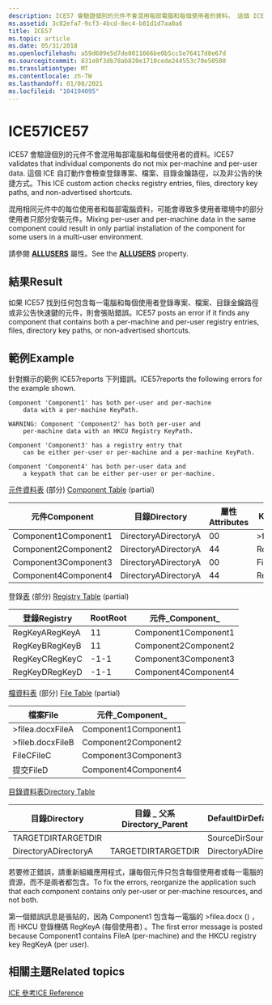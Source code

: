 ```yaml
---
description: ICE57 會驗證個別的元件不會混用每部電腦和每個使用者的資料。 這個 ICE 自訂動作會檢查登錄專案、檔案、目錄金鑰路徑，以及非公告的快捷方式。
ms.assetid: 3c82efa7-9cf3-4bcd-8ec4-b81d1d7aa0a6
title: ICE57
ms.topic: article
ms.date: 05/31/2018
ms.openlocfilehash: a59d609e5d7de0011666be0b5cc5e76417d8e67d
ms.sourcegitcommit: 831e8f3db78ab820e1710cede244553c70e50500
ms.translationtype: MT
ms.contentlocale: zh-TW
ms.lasthandoff: 01/08/2021
ms.locfileid: "104194095"
---
```

# <a name="ice57"></a><span data-ttu-id="3bd85-104">ICE57</span><span class="sxs-lookup"><span data-stu-id="3bd85-104">ICE57</span></span>

<span data-ttu-id="3bd85-105">ICE57 會驗證個別的元件不會混用每部電腦和每個使用者的資料。</span><span class="sxs-lookup"><span data-stu-id="3bd85-105">ICE57 validates that individual components do not mix per-machine and per-user data.</span></span> <span data-ttu-id="3bd85-106">這個 ICE 自訂動作會檢查登錄專案、檔案、目錄金鑰路徑，以及非公告的快捷方式。</span><span class="sxs-lookup"><span data-stu-id="3bd85-106">This ICE custom action checks registry entries, files, directory key paths, and non-advertised shortcuts.</span></span>

<span data-ttu-id="3bd85-107">混用相同元件中的每位使用者和每部電腦資料，可能會導致多使用者環境中的部分使用者只部分安裝元件。</span><span class="sxs-lookup"><span data-stu-id="3bd85-107">Mixing per-user and per-machine data in the same component could result in only partial installation of the component for some users in a multi-user environment.</span></span>

<span data-ttu-id="3bd85-108">請參閱 [**ALLUSERS**](allusers.md) 屬性。</span><span class="sxs-lookup"><span data-stu-id="3bd85-108">See the [**ALLUSERS**](allusers.md) property.</span></span>

## <a name="result"></a><span data-ttu-id="3bd85-109">結果</span><span class="sxs-lookup"><span data-stu-id="3bd85-109">Result</span></span>

<span data-ttu-id="3bd85-110">如果 ICE57 找到任何包含每一電腦和每個使用者登錄專案、檔案、目錄金鑰路徑或非公告快速鍵的元件，則會張貼錯誤。</span><span class="sxs-lookup"><span data-stu-id="3bd85-110">ICE57 posts an error if it finds any component that contains both a per-machine and per-user registry entries, files, directory key paths, or non-advertised shortcuts.</span></span>

## <a name="example"></a><span data-ttu-id="3bd85-111">範例</span><span class="sxs-lookup"><span data-stu-id="3bd85-111">Example</span></span>

<span data-ttu-id="3bd85-112">針對顯示的範例 ICE57reports 下列錯誤。</span><span class="sxs-lookup"><span data-stu-id="3bd85-112">ICE57reports the following errors for the example shown.</span></span>

``` syntax
Component 'Component1' has both per-user and per-machine 
    data with a per-machine KeyPath. 
 
WARNING: Component 'Component2' has both per-user and 
    per-machine data with an HKCU Registry KeyPath. 
 
Component 'Component3' has a registry entry that 
    can be either per-user or per-machine and a per-machine KeyPath. 
 
Component 'Component4' has both per-user data and 
    a keypath that can be either per-user or per-machine.
```

<span data-ttu-id="3bd85-113">[元件資料表](component-table.md) (部分) </span><span class="sxs-lookup"><span data-stu-id="3bd85-113">[Component Table](component-table.md) (partial)</span></span>



| <span data-ttu-id="3bd85-114">元件</span><span class="sxs-lookup"><span data-stu-id="3bd85-114">Component</span></span>  | <span data-ttu-id="3bd85-115">目錄</span><span class="sxs-lookup"><span data-stu-id="3bd85-115">Directory</span></span>  | <span data-ttu-id="3bd85-116">屬性</span><span class="sxs-lookup"><span data-stu-id="3bd85-116">Attributes</span></span> | <span data-ttu-id="3bd85-117">KeyPath</span><span class="sxs-lookup"><span data-stu-id="3bd85-117">KeyPath</span></span> |
|------------|------------|------------|---------|
| <span data-ttu-id="3bd85-118">Component1</span><span class="sxs-lookup"><span data-stu-id="3bd85-118">Component1</span></span> | <span data-ttu-id="3bd85-119">DirectoryA</span><span class="sxs-lookup"><span data-stu-id="3bd85-119">DirectoryA</span></span> | <span data-ttu-id="3bd85-120">0</span><span class="sxs-lookup"><span data-stu-id="3bd85-120">0</span></span>          | <span data-ttu-id="3bd85-121">>filea.docx</span><span class="sxs-lookup"><span data-stu-id="3bd85-121">FileA</span></span>   |
| <span data-ttu-id="3bd85-122">Component2</span><span class="sxs-lookup"><span data-stu-id="3bd85-122">Component2</span></span> | <span data-ttu-id="3bd85-123">DirectoryA</span><span class="sxs-lookup"><span data-stu-id="3bd85-123">DirectoryA</span></span> | <span data-ttu-id="3bd85-124">4</span><span class="sxs-lookup"><span data-stu-id="3bd85-124">4</span></span>          | <span data-ttu-id="3bd85-125">RegKeyB</span><span class="sxs-lookup"><span data-stu-id="3bd85-125">RegKeyB</span></span> |
| <span data-ttu-id="3bd85-126">Component3</span><span class="sxs-lookup"><span data-stu-id="3bd85-126">Component3</span></span> | <span data-ttu-id="3bd85-127">DirectoryA</span><span class="sxs-lookup"><span data-stu-id="3bd85-127">DirectoryA</span></span> | <span data-ttu-id="3bd85-128">0</span><span class="sxs-lookup"><span data-stu-id="3bd85-128">0</span></span>          | <span data-ttu-id="3bd85-129">FileC</span><span class="sxs-lookup"><span data-stu-id="3bd85-129">FileC</span></span>   |
| <span data-ttu-id="3bd85-130">Component4</span><span class="sxs-lookup"><span data-stu-id="3bd85-130">Component4</span></span> | <span data-ttu-id="3bd85-131">DirectoryA</span><span class="sxs-lookup"><span data-stu-id="3bd85-131">DirectoryA</span></span> | <span data-ttu-id="3bd85-132">4</span><span class="sxs-lookup"><span data-stu-id="3bd85-132">4</span></span>          | <span data-ttu-id="3bd85-133">RegKeyD</span><span class="sxs-lookup"><span data-stu-id="3bd85-133">RegKeyD</span></span> |



 

<span data-ttu-id="3bd85-134">登錄[表](registry-table.md) (部分) </span><span class="sxs-lookup"><span data-stu-id="3bd85-134">[Registry Table](registry-table.md) (partial)</span></span>



| <span data-ttu-id="3bd85-135">登錄</span><span class="sxs-lookup"><span data-stu-id="3bd85-135">Registry</span></span> | <span data-ttu-id="3bd85-136">Root</span><span class="sxs-lookup"><span data-stu-id="3bd85-136">Root</span></span> | <span data-ttu-id="3bd85-137">元件\_</span><span class="sxs-lookup"><span data-stu-id="3bd85-137">Component\_</span></span> |
|----------|------|-------------|
| <span data-ttu-id="3bd85-138">RegKeyA</span><span class="sxs-lookup"><span data-stu-id="3bd85-138">RegKeyA</span></span>  | <span data-ttu-id="3bd85-139">1</span><span class="sxs-lookup"><span data-stu-id="3bd85-139">1</span></span>    | <span data-ttu-id="3bd85-140">Component1</span><span class="sxs-lookup"><span data-stu-id="3bd85-140">Component1</span></span>  |
| <span data-ttu-id="3bd85-141">RegKeyB</span><span class="sxs-lookup"><span data-stu-id="3bd85-141">RegKeyB</span></span>  | <span data-ttu-id="3bd85-142">1</span><span class="sxs-lookup"><span data-stu-id="3bd85-142">1</span></span>    | <span data-ttu-id="3bd85-143">Component2</span><span class="sxs-lookup"><span data-stu-id="3bd85-143">Component2</span></span>  |
| <span data-ttu-id="3bd85-144">RegKeyC</span><span class="sxs-lookup"><span data-stu-id="3bd85-144">RegKeyC</span></span>  | <span data-ttu-id="3bd85-145">-1</span><span class="sxs-lookup"><span data-stu-id="3bd85-145">-1</span></span>   | <span data-ttu-id="3bd85-146">Component3</span><span class="sxs-lookup"><span data-stu-id="3bd85-146">Component3</span></span>  |
| <span data-ttu-id="3bd85-147">RegKeyD</span><span class="sxs-lookup"><span data-stu-id="3bd85-147">RegKeyD</span></span>  | <span data-ttu-id="3bd85-148">-1</span><span class="sxs-lookup"><span data-stu-id="3bd85-148">-1</span></span>   | <span data-ttu-id="3bd85-149">Component4</span><span class="sxs-lookup"><span data-stu-id="3bd85-149">Component4</span></span>  |



 

<span data-ttu-id="3bd85-150">[檔資料表](file-table.md) (部分) </span><span class="sxs-lookup"><span data-stu-id="3bd85-150">[File Table](file-table.md) (partial)</span></span>



| <span data-ttu-id="3bd85-151">檔案</span><span class="sxs-lookup"><span data-stu-id="3bd85-151">File</span></span>  | <span data-ttu-id="3bd85-152">元件\_</span><span class="sxs-lookup"><span data-stu-id="3bd85-152">Component\_</span></span> |
|-------|-------------|
| <span data-ttu-id="3bd85-153">>filea.docx</span><span class="sxs-lookup"><span data-stu-id="3bd85-153">FileA</span></span> | <span data-ttu-id="3bd85-154">Component1</span><span class="sxs-lookup"><span data-stu-id="3bd85-154">Component1</span></span>  |
| <span data-ttu-id="3bd85-155">>fileb.docx</span><span class="sxs-lookup"><span data-stu-id="3bd85-155">FileB</span></span> | <span data-ttu-id="3bd85-156">Component2</span><span class="sxs-lookup"><span data-stu-id="3bd85-156">Component2</span></span>  |
| <span data-ttu-id="3bd85-157">FileC</span><span class="sxs-lookup"><span data-stu-id="3bd85-157">FileC</span></span> | <span data-ttu-id="3bd85-158">Component3</span><span class="sxs-lookup"><span data-stu-id="3bd85-158">Component3</span></span>  |
| <span data-ttu-id="3bd85-159">提交</span><span class="sxs-lookup"><span data-stu-id="3bd85-159">FileD</span></span> | <span data-ttu-id="3bd85-160">Component4</span><span class="sxs-lookup"><span data-stu-id="3bd85-160">Component4</span></span>  |



 

[<span data-ttu-id="3bd85-161">目錄資料表</span><span class="sxs-lookup"><span data-stu-id="3bd85-161">Directory Table</span></span>](directory-table.md)



| <span data-ttu-id="3bd85-162">目錄</span><span class="sxs-lookup"><span data-stu-id="3bd85-162">Directory</span></span>  | <span data-ttu-id="3bd85-163">目錄 \_ 父系</span><span class="sxs-lookup"><span data-stu-id="3bd85-163">Directory\_Parent</span></span> | <span data-ttu-id="3bd85-164">DefaultDir</span><span class="sxs-lookup"><span data-stu-id="3bd85-164">DefaultDir</span></span> |
|------------|-------------------|------------|
| <span data-ttu-id="3bd85-165">TARGETDIR</span><span class="sxs-lookup"><span data-stu-id="3bd85-165">TARGETDIR</span></span>  |                   | <span data-ttu-id="3bd85-166">SourceDir</span><span class="sxs-lookup"><span data-stu-id="3bd85-166">SourceDir</span></span>  |
| <span data-ttu-id="3bd85-167">DirectoryA</span><span class="sxs-lookup"><span data-stu-id="3bd85-167">DirectoryA</span></span> | <span data-ttu-id="3bd85-168">TARGETDIR</span><span class="sxs-lookup"><span data-stu-id="3bd85-168">TARGETDIR</span></span>         | <span data-ttu-id="3bd85-169">DirectoryA</span><span class="sxs-lookup"><span data-stu-id="3bd85-169">DirectoryA</span></span> |



 

<span data-ttu-id="3bd85-170">若要修正錯誤，請重新組織應用程式，讓每個元件只包含每個使用者或每一電腦的資源，而不是兩者都包含。</span><span class="sxs-lookup"><span data-stu-id="3bd85-170">To fix the errors, reorganize the application such that each component contains only per-user or per-machine resources, and not both.</span></span>

<span data-ttu-id="3bd85-171">第一個錯誤訊息是張貼的，因為 Component1 包含每一電腦的 >filea.docx () ，而 HKCU 登錄機碼 RegKeyA (每個使用者) 。</span><span class="sxs-lookup"><span data-stu-id="3bd85-171">The first error message is posted because Component1 contains FileA (per-machine) and the HKCU registry key RegKeyA (per user).</span></span>

## <a name="related-topics"></a><span data-ttu-id="3bd85-172">相關主題</span><span class="sxs-lookup"><span data-stu-id="3bd85-172">Related topics</span></span>

<dl> <dt>

[<span data-ttu-id="3bd85-173">ICE 參考</span><span class="sxs-lookup"><span data-stu-id="3bd85-173">ICE Reference</span></span>](ice-reference.md)
</dt> </dl>

 

 




